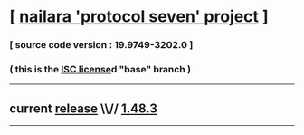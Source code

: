 
# [ [nailara 'protocol seven' project](http://src.nailara.net/) ]

### [ source code version : 19.9749-3202.0 ]

### ( this is the [ISC license](license)d "base" branch )
---
## current [release](https://github.com/anotherlink/nailara/releases) \\\\// [1.48.3](https://github.com/anotherlink/nailara/releases/tag/1.48.3)
---
